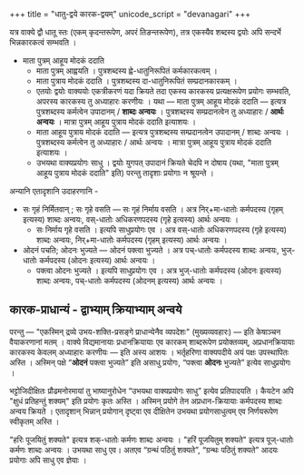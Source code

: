 +++
title = "धातु-द्वये कारक-द्वयम्"
unicode_script = "devanagari"
+++

यत्र वाक्ये द्वौ धातू स्तः (एकम् कृदन्तरूपेण, अपरं तिङन्तरूपेण), तत्र एकस्यैव शब्दस्य द्वयोः अपि सन्दर्भे भिन्नकारकत्वं सम्भवति ।

- माता पुत्रम् आहूय मोदकं ददाति
  - माता पुत्रम् आह्वयति । पुत्रशब्दस्य ह्वे-धातुनिरूपितं कर्मकारकत्वम् ।
  - माता पुत्राय मोदकं ददाति । पुत्रशब्दस्य दा-धातुनिरूपितं सम्प्रदानकारकम् ।
  - एतयोः द्वयोः वाक्ययोः एकत्रीकरणं यदा क्रियते तदा एकस्य कारकस्य प्रत्यक्षरूपेण प्रयोगः सम्भवति, अपरस्य कारकस्य तु अध्याहारः करणीयः । यथा —‌ माता पुत्रम् आहूय मोदकं ददाति — इत्यत्र पुत्रशब्दस्य कर्मत्वेन उपादानम् / **शाब्दः अन्वयः** । पुत्रशब्दस्य सम्प्रदानत्वेन तु अध्याहारः / **आर्थः अन्वयः** । मात्रा पुत्रम् आहूय पुत्राय मोदकं ददाति इत्याशयः ।
  - माता आहूय पुत्राय मोदकं ददाति — इत्यत्र पुत्रशब्दस्य सम्प्रदानत्वेन उपादानम् / शाब्दः अन्वयः । पुत्रशब्दस्य कर्मत्वेन तु अध्याहारः / आर्थः अन्वयः । मात्रा पुत्रम् आहूय पुत्राय मोदकं ददाति इत्याशयः ।
  - उभयथा वाक्यप्रयोगः साधु । द्वयोः युगपत् उपादानं क्रियते चेदपि न दोषाय (यथा, "माता पुत्रम् आहूय पुत्राय मोदकं ददाति" इति) परन्तु तादृशाः प्रयोगाः न श्रूयन्ते । 

अन्यानि एतादृशानि उदाहरणानि -

- सः गृहं निर्मितवान् ; सः गृहे वसति — सः गृहं निर्माय वसति । अत्र निर्+मा-धातोः कर्मपदस्य (गृहम् इत्यस्य) शाब्दः अन्वयः, वस्-धातोः अधिकरणपदस्य (गृहे इत्यस्य) आर्थः अन्वयः ।
  - सः निर्माय गृहे वसति । इत्यपि साधुप्रयोगः एव । अत्र  वस्-धातोः अधिकरणपदस्य (गृहे इत्यस्य) शाब्दः अन्वयः, निर्+मा-धातोः कर्मपदस्य (गृहम् इत्यस्य) आर्थः अन्वयः ।
- ओदनं पचति; ओदनः भुज्यते — ओदनं पक्त्वा भुज्यते । अत्र पच्-धातोः कर्मपदस्य शाब्दः अन्वयः, भुज्-धातोः कर्मपदस्य (ओदनः इत्यस्य) आर्थः अन्वयः ।
  - पक्त्वा ओदनः भुज्यते । इत्यपि साधुप्रयोगः एव ।  अत्र भुज्-धातोः कर्मपदस्य (ओदनः इत्यस्य) शाब्दः अन्वयः,  पच्-धातोः कर्मपदस्य (ओदनम् इत्यस्य) आर्थः अन्वयः ।

## कारक-प्राधान्यं - द्वाभ्याम् क्रियाभ्याम् अन्वये 
परन्तु — "एकस्मिन् द्रव्ये उभय-शक्ति-प्रसङ्गे प्राधान्येनैव व्यपदेशः" (मुख्यव्यवहारः) — इति केषाञ्चन वैयाकरणानां मतम् ।  वाक्ये विद्यमानायाः प्रधानक्रियायाः एव कारकम् शाब्दरूपेण प्रयोक्तव्यम्, अप्रधानक्रियायाः कारकस्य केवलम् अध्याहारः करणीयः — इति अस्य आशयः । भर्तृहरिणा वाक्यपदीये अयं पक्षः उपस्थापितः अस्ति । अस्मिन् पक्षे “**ओदनं** पक्त्वा भुज्यते” इति असाधु प्रयोगः, “पक्त्वा **ओदनः** भुज्यते” इत्येव साधुप्रयोगः । 

भट्टोजिदीक्षितः प्रौढमनोरमायां तु भाष्यानुरोधेन “उभयथा वाक्यप्रयोगः साधु” इत्येव प्रतिपादयति । कैयटेन अपि "क्षुधं प्रतिहन्तुं शक्यम्" इति प्रयोगः कृतः अस्ति । अस्मिन् प्रयोगे तेन  अप्रधान-क्रियायाः कर्मपदस्य शाब्दः अन्वय क्रियते । एतादृशान् भिन्नान् प्रयोगान् दृष्ट्वा एव दीक्षितेन उभयथा प्रयोगसाधुत्वम् एव निर्णयरूपेण स्वीकृतम् अस्ति । 

"हरिः पूजयितुं शक्यते" इत्यत्र शक्-धातोः कर्मणः शाब्दः अन्वयः । "हरिं पूजयितुम् शक्यते"  इत्यत्र पूज्-धातोः कर्मणः शाब्दः अन्वयः । उभयथा साधु एव।  अतएव “ग्रन्थं पठितुं शक्यते”, “ग्रन्थः पठितुं शक्यते” आदयः प्रयोगाः अपि साधु एव ज्ञेयाः । 

